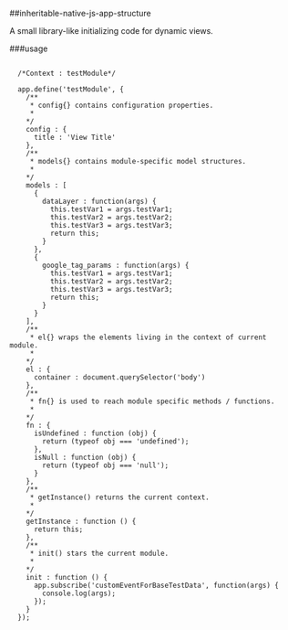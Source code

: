 ##inheritable-native-js-app-structure

A small library-like initializing code for dynamic views.

###usage

<pre lang="javascript">
<code>
  /*Context : testModule*/

  app.define('testModule', {
    /**
     * config{} contains configuration properties.
     *
    */
    config : {
      title : 'View Title'
    },
    /**
     * models{} contains module-specific model structures.
     *
    */
    models : [
      {
        dataLayer : function(args) {
          this.testVar1 = args.testVar1;
          this.testVar2 = args.testVar2;
          this.testVar3 = args.testVar3;
          return this;
        }
      },
      {
        google_tag_params : function(args) {
          this.testVar1 = args.testVar1;
          this.testVar2 = args.testVar2;
          this.testVar3 = args.testVar3;
          return this;
        }
      }
    ],
    /**
     * el{} wraps the elements living in the context of current module.
     *
    */
    el : {
      container : document.querySelector('body')
    },
    /**
     * fn{} is used to reach module specific methods / functions.
     *
    */
    fn : {
      isUndefined : function (obj) {
        return (typeof obj === 'undefined');
      },
      isNull : function (obj) {
        return (typeof obj === 'null');
      }
    },
    /**
     * getInstance() returns the current context.
     *
    */
    getInstance : function () {
      return this;
    },
    /**
     * init() stars the current module.
     *
    */
    init : function () {
      app.subscribe('customEventForBaseTestData', function(args) {
        console.log(args);
      });
    }
  });
</code>
</pre>